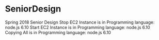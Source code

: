 # SeniorDesign
Spring 2018 Senior Design 
Stop EC2 Instance is in Programming language: node.js 6.10 
Start EC2 Instance is in Programming language: node.js 6.10 
Copying All is in Programming language: node.js 6.10

